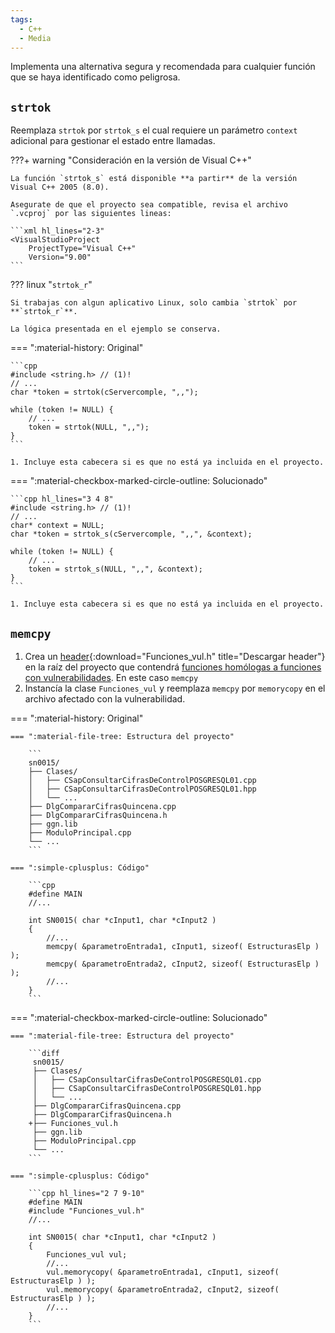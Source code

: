 ```yaml
---
tags:
  - C++
  - Media
---
```


Implementa una alternativa segura y recomendada para cualquier función que se haya identificado como peligrosa.

## `strtok`

Reemplaza `strtok` por `strtok_s` el cual requiere un parámetro `context` adicional para gestionar el estado entre
llamadas.

???+ warning "Consideración en la versión de Visual C++"

    La función `strtok_s` está disponible **a partir** de la versión Visual C++ 2005 (8.0).

    Asegurate de que el proyecto sea compatible, revisa el archivo `.vcproj` por las siguientes lineas:

    ```xml hl_lines="2-3"
    <VisualStudioProject
        ProjectType="Visual C++"
        Version="9.00"
    ```

??? linux "`strtok_r`"

    Si trabajas con algun aplicativo Linux, solo cambia `strtok` por **`strtok_r`**.

    La lógica presentada en el ejemplo se conserva.

=== ":material-history: Original"

    ```cpp
    #include <string.h> // (1)!
    // ...
    char *token = strtok(cServercomple, ",,");

    while (token != NULL) {
        // ...
        token = strtok(NULL, ",,");
    }
    ```

    1. Incluye esta cabecera si es que no está ya incluida en el proyecto.

=== ":material-checkbox-marked-circle-outline: Solucionado"

    ```cpp hl_lines="3 4 8"
    #include <string.h> // (1)!
    // ...
    char* context = NULL;
    char *token = strtok_s(cServercomple, ",,", &context);

    while (token != NULL) {
        // ...
        token = strtok_s(NULL, ",,", &context);
    }
    ```

    1. Incluye esta cabecera si es que no está ya incluida en el proyecto.

## `memcpy`

1. Crea un [header](../assets/code/Funciones_vul.h){:download="Funciones_vul.h" title="Descargar header"} en la raíz del
   proyecto que contendrá [funciones homólogas a funciones con vulnerabilidades]. En este caso `memcpy`
2. Instancía la clase `Funciones_vul` y reemplaza `memcpy` por `memorycopy` en el archivo afectado con la
   vulnerabilidad.

[funciones homólogas a funciones con vulnerabilidades]: header-de-remediaciones.md

=== ":material-history: Original"

    === ":material-file-tree: Estructura del proyecto"

        ```
        sn0015/
        ├── Clases/
        │   ├── CSapConsultarCifrasDeControlPOSGRESQL01.cpp
        │   ├── CSapConsultarCifrasDeControlPOSGRESQL01.hpp
        │   └── ...
        ├── DlgCompararCifrasQuincena.cpp
        ├── DlgCompararCifrasQuincena.h
        ├── ggn.lib
        ├── ModuloPrincipal.cpp
        └── ...
        ```

    === ":simple-cplusplus: Código"

        ```cpp
        #define MAIN
        //...

        int SN0015( char *cInput1, char *cInput2 )
        {
            //...
            memcpy( &parametroEntrada1, cInput1, sizeof( EstructurasElp ) );
            memcpy( &parametroEntrada2, cInput2, sizeof( EstructurasElp ) );
            //...
        }
        ```

=== ":material-checkbox-marked-circle-outline: Solucionado"

    === ":material-file-tree: Estructura del proyecto"

        ```diff
         sn0015/
         ├── Clases/
         │   ├── CSapConsultarCifrasDeControlPOSGRESQL01.cpp
         │   ├── CSapConsultarCifrasDeControlPOSGRESQL01.hpp
         │   └── ...
         ├── DlgCompararCifrasQuincena.cpp
         ├── DlgCompararCifrasQuincena.h
        +├── Funciones_vul.h
         ├── ggn.lib
         ├── ModuloPrincipal.cpp
         └── ...
        ```

    === ":simple-cplusplus: Código"

        ```cpp hl_lines="2 7 9-10"
        #define MAIN
        #include "Funciones_vul.h"
        //...

        int SN0015( char *cInput1, char *cInput2 )
        {
            Funciones_vul vul;
            //...
            vul.memorycopy( &parametroEntrada1, cInput1, sizeof( EstructurasElp ) );
            vul.memorycopy( &parametroEntrada2, cInput2, sizeof( EstructurasElp ) );
            //...
        }
        ```
